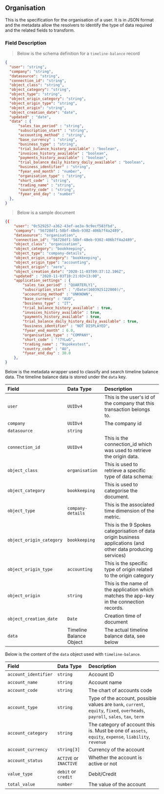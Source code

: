 ## Organisation

This is the specification for the organisation of a user. It is in JSON format and the metadata allow the resolvers to identify the type of data required and the related fields to transform.

### Field Description

> Below is the schema definition for a `timeline-balance` record

```json
{
  "user": "string",
  "company": "string",
  "datasource": "string",
  "connection_id": "string",
  "object_class": "string",
  "object_category": "string",
  "object_type": "string",
  "object_origin_category": "string",
  "object_origin_type": "string",
  "object_origin": "string",
  "object_creation_date": "date",
  "updated" : "date",
  "data" : {
      "sales_tax_period" : "string",
      "subscription_start" : "string",
      "accounting_method" : "string",
      "base_currency" : "string",
      "business_type" : "string",
      "trial_balance_history_available" : "boolean",
      "invoices_history_available" : "boolean",
      "payments_history_available" : "boolean",
      "trial_balance_daily_history_daily_available" : "boolean",
      "business_identifier" : "string",
      "fyear_end_month" : "number",
      "organisation_type" : "string",
      "short_code" : "string",
      "trading_name" : "string",
      "country_code" : "string",
      "fyear_end_day" : "number"
  },
}
```

> Below is a sample document

```json
{{
    "user": "0c529257-a362-43ef-ae3a-9c9ecf583fbd",
    "company": "56728df1-58bf-48eb-9302-406b7f4a2489",
    "datasource": "organisation",
    "connection_id": "56728df1-58bf-48eb-9302-406b7f4a2489",
    "object_class": "organisation",
    "object_category": "bookkeeping",
    "object_type": "company-details",
    "object_origin_category": "bookkeeping",
    "object_origin_type": "accounting",
    "object_origin": "xero",
    "object_creation_date": "2020-11-03T09:37:12.106Z",
    "updated" : "2020-11-03T10:21:03+13:00",
    "application_settings" : {
        "sales_tax_period" : "QUARTERLY1",
        "subscription_start" : "/Date(1603925122000)/",
        "accounting_method" : "UNKNOWN",
        "base_currency" : "AUD",
        "business_type" : "IT",
        "trial_balance_history_available" : true,
        "invoices_history_available" : true,
        "payments_history_available" : true,
        "trial_balance_daily_history_daily_available" : true,
        "business_identifier" : "NOT DISPLAYED",
        "fyear_end_month" : 6.0,
        "organisation_type" : "COMPANY",
        "short_code" : "!7YLwG",
        "trading_name" : "9spokestest",
        "country_code" : "AU",
        "fyear_end_day" : 30.0
    },
}
```
Below is the metadata wrapper used to classify and search timeline balance data. The timeline balance data is stored under the `data` key.

| Field                    | Data Type               | Description                                                  |
| :----------------------- | :---------------------- | :----------------------------------------------------------- |
| `user`                   | `UUIDv4`                | This is the user's id of the company that this transaction belongs to. |
| `company`                | `UUIDv4`                | The company id                                               |
| `datasource`             | `string`                |                                                              |
| `connection_id`          | `UUIDv4`                | This is the connection_id which was used to retrieve the origin data. |
| `object_class`           | `organisation`          | This is used to retrieve a specific type of data schema:     |
| `object_category`        | `bookkeeping`           | This is used to categorise the document.                     |
| `object_type`            | `company-details`       | This is the associated time dimension of the metric.         |
| `object_origin_category` | `bookkeeping`           | This is the 9 Spokes categorisation of data origin business applications (and other data producing services) |
| `object_origin_type`     | `accounting`            | This is the specific type of origin related to the origin category |
| `object_origin`          | `string`                | This is the name of the application which matches the app-key in the connection records. |
| `object_creation_date`   | `Date`                  | Creation time of document                                    |
| `data`                   | Timeline Balance Object | The actual timeline balance data, see below                  |

Below is the content of the `data` object used with `timeline-balance`.

| Field                | Data Type              | Description                                                  |
| :------------------- | :--------------------- | :----------------------------------------------------------- |
| `account_identifier` | `string`               | Account ID                                                   |
| `account_name`       | `string`               | Account name                                                 |
| `account_code`       | `string`               | The chart of accounts code                                   |
| `account_type`       | `string`               | Type of the account, possible values are `bank`, `current`, `equity`, `fixed`, `overheads`, `payroll`, `sales`, `tax`, `term` |
| `account_category`   | `string`               | The category of account this is. Must be one of `assets`, `equity`, `expense`, `liability`, `revenue` |
| `account_currency`   | `string[3]`            | Currency of the account                                      |
| `account_status`     | `ACTIVE` or `INACTIVE` | Whether the account is active or not                         |
| `value_type`         | `debit` or `credit`    | Debit/Credit                                                 |
| `total_value`        | `number`               | The value of the account                                     |

